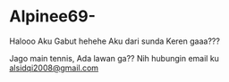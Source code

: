 # Alpinee69-

Halooo
Aku Gabut hehehe
Aku dari sunda
Keren gaaa???

Jago main tennis, Ada lawan ga??
Nih hubungin email ku
alsidqi2008@gmail.com
